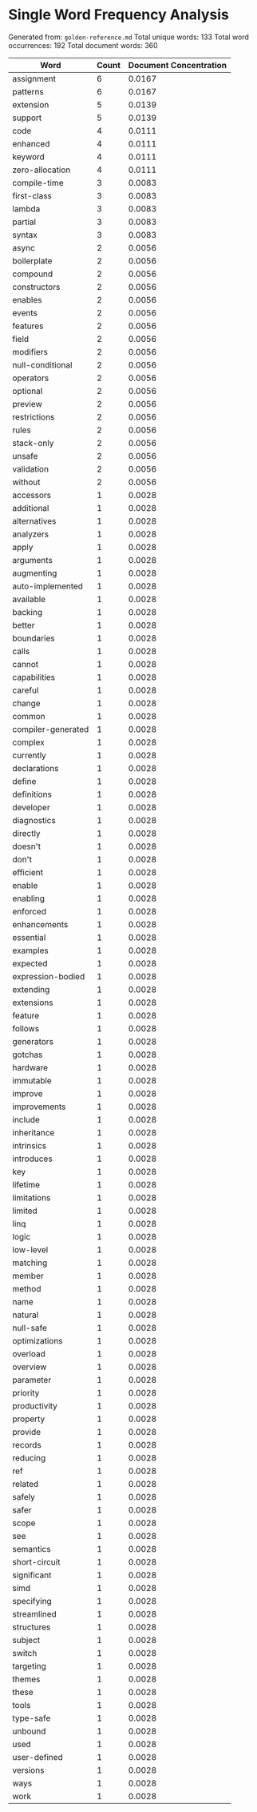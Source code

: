 # Single Word Frequency Analysis

Generated from: `golden-reference.md`
Total unique words: 133
Total word occurrences: 192
Total document words: 360

| Word | Count | Document Concentration |
|------|-------|------------------------|
| assignment | 6 | 0.0167 |
| patterns | 6 | 0.0167 |
| extension | 5 | 0.0139 |
| support | 5 | 0.0139 |
| code | 4 | 0.0111 |
| enhanced | 4 | 0.0111 |
| keyword | 4 | 0.0111 |
| zero-allocation | 4 | 0.0111 |
| compile-time | 3 | 0.0083 |
| first-class | 3 | 0.0083 |
| lambda | 3 | 0.0083 |
| partial | 3 | 0.0083 |
| syntax | 3 | 0.0083 |
| async | 2 | 0.0056 |
| boilerplate | 2 | 0.0056 |
| compound | 2 | 0.0056 |
| constructors | 2 | 0.0056 |
| enables | 2 | 0.0056 |
| events | 2 | 0.0056 |
| features | 2 | 0.0056 |
| field | 2 | 0.0056 |
| modifiers | 2 | 0.0056 |
| null-conditional | 2 | 0.0056 |
| operators | 2 | 0.0056 |
| optional | 2 | 0.0056 |
| preview | 2 | 0.0056 |
| restrictions | 2 | 0.0056 |
| rules | 2 | 0.0056 |
| stack-only | 2 | 0.0056 |
| unsafe | 2 | 0.0056 |
| validation | 2 | 0.0056 |
| without | 2 | 0.0056 |
| accessors | 1 | 0.0028 |
| additional | 1 | 0.0028 |
| alternatives | 1 | 0.0028 |
| analyzers | 1 | 0.0028 |
| apply | 1 | 0.0028 |
| arguments | 1 | 0.0028 |
| augmenting | 1 | 0.0028 |
| auto-implemented | 1 | 0.0028 |
| available | 1 | 0.0028 |
| backing | 1 | 0.0028 |
| better | 1 | 0.0028 |
| boundaries | 1 | 0.0028 |
| calls | 1 | 0.0028 |
| cannot | 1 | 0.0028 |
| capabilities | 1 | 0.0028 |
| careful | 1 | 0.0028 |
| change | 1 | 0.0028 |
| common | 1 | 0.0028 |
| compiler-generated | 1 | 0.0028 |
| complex | 1 | 0.0028 |
| currently | 1 | 0.0028 |
| declarations | 1 | 0.0028 |
| define | 1 | 0.0028 |
| definitions | 1 | 0.0028 |
| developer | 1 | 0.0028 |
| diagnostics | 1 | 0.0028 |
| directly | 1 | 0.0028 |
| doesn't | 1 | 0.0028 |
| don't | 1 | 0.0028 |
| efficient | 1 | 0.0028 |
| enable | 1 | 0.0028 |
| enabling | 1 | 0.0028 |
| enforced | 1 | 0.0028 |
| enhancements | 1 | 0.0028 |
| essential | 1 | 0.0028 |
| examples | 1 | 0.0028 |
| expected | 1 | 0.0028 |
| expression-bodied | 1 | 0.0028 |
| extending | 1 | 0.0028 |
| extensions | 1 | 0.0028 |
| feature | 1 | 0.0028 |
| follows | 1 | 0.0028 |
| generators | 1 | 0.0028 |
| gotchas | 1 | 0.0028 |
| hardware | 1 | 0.0028 |
| immutable | 1 | 0.0028 |
| improve | 1 | 0.0028 |
| improvements | 1 | 0.0028 |
| include | 1 | 0.0028 |
| inheritance | 1 | 0.0028 |
| intrinsics | 1 | 0.0028 |
| introduces | 1 | 0.0028 |
| key | 1 | 0.0028 |
| lifetime | 1 | 0.0028 |
| limitations | 1 | 0.0028 |
| limited | 1 | 0.0028 |
| linq | 1 | 0.0028 |
| logic | 1 | 0.0028 |
| low-level | 1 | 0.0028 |
| matching | 1 | 0.0028 |
| member | 1 | 0.0028 |
| method | 1 | 0.0028 |
| name | 1 | 0.0028 |
| natural | 1 | 0.0028 |
| null-safe | 1 | 0.0028 |
| optimizations | 1 | 0.0028 |
| overload | 1 | 0.0028 |
| overview | 1 | 0.0028 |
| parameter | 1 | 0.0028 |
| priority | 1 | 0.0028 |
| productivity | 1 | 0.0028 |
| property | 1 | 0.0028 |
| provide | 1 | 0.0028 |
| records | 1 | 0.0028 |
| reducing | 1 | 0.0028 |
| ref | 1 | 0.0028 |
| related | 1 | 0.0028 |
| safely | 1 | 0.0028 |
| safer | 1 | 0.0028 |
| scope | 1 | 0.0028 |
| see | 1 | 0.0028 |
| semantics | 1 | 0.0028 |
| short-circuit | 1 | 0.0028 |
| significant | 1 | 0.0028 |
| simd | 1 | 0.0028 |
| specifying | 1 | 0.0028 |
| streamlined | 1 | 0.0028 |
| structures | 1 | 0.0028 |
| subject | 1 | 0.0028 |
| switch | 1 | 0.0028 |
| targeting | 1 | 0.0028 |
| themes | 1 | 0.0028 |
| these | 1 | 0.0028 |
| tools | 1 | 0.0028 |
| type-safe | 1 | 0.0028 |
| unbound | 1 | 0.0028 |
| used | 1 | 0.0028 |
| user-defined | 1 | 0.0028 |
| versions | 1 | 0.0028 |
| ways | 1 | 0.0028 |
| work | 1 | 0.0028 |
